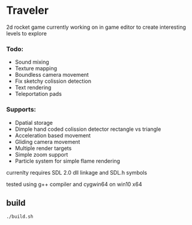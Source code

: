 # Traveler

2d rocket game 
currently working on in game editor to create interesting levels to explore

### Todo:
- Sound mixing
- Texture mapping
- Boundless camera movement 
- Fix sketchy colission detection
- Text rendering
- Teleportation pads

### Supports:
- Dpatial storage
- Dimple hand coded colission detector rectangle vs triangle
- Acceleration based movement
- Gliding camera movement
- Multiple render targets 
- Simple zoom support
- Particle system for simple flame rendering

currenlty requires SDL 2.0  dll linkage and SDL.h symbols

tested using g++ compiler and cygwin64 on win10 x64

## build 
```
./build.sh

```



